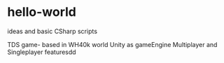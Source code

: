 # hello-world
ideas and basic CSharp scripts

TDS game- based in WH40k world
Unity as gameEngine
Multiplayer and Singleplayer featuresdd

